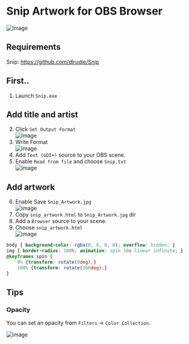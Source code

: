 # Snip Artwork for OBS Browser

![image](https://user-images.githubusercontent.com/11992915/93876166-5163fc80-fd11-11ea-9606-e2c16cd8be53.png)

## Requirements
Snip: https://github.com/dlrudie/Snip

## First..
1. Launch `Snip.exe`

## Add title and artist
2. Click `Set Output Format` <br> ![image](https://user-images.githubusercontent.com/11992915/93877080-d4d21d80-fd12-11ea-8257-9c27cd566e5f.png)
1. Write Format <br> ![image](https://user-images.githubusercontent.com/11992915/93877089-d7347780-fd12-11ea-8efb-86c516ec18e6.png)
1. Add `Text (GDI+)` source to your OBS scene.
1. Enable `Read from file` and choose `Snip.txt` <br> ![image](https://user-images.githubusercontent.com/11992915/93876705-3b0a7080-fd12-11ea-9ffa-9a9b81d0911c.png)

## Add artwork
6. Enable Save `Snip_Artwork.jpg` <br> ![image](https://user-images.githubusercontent.com/11992915/93876265-87a17c00-fd11-11ea-9035-b318e5e85785.png)
1. Copy `snip_artwork.html` to `Snip_Artwork.jpg` dir
1. Add a `Browser` source to your scene.
1. Choose `snip_artwork.html` <br> ![image](https://user-images.githubusercontent.com/11992915/93876905-8c1a6480-fd12-11ea-97c2-412fc316699d.png)


```css
body { background-color: rgba(0, 0, 0, 0); overflow: hidden; }
img { border-radius: 100%; animation: spin 10s linear infinite; }
@keyframes spin {
	0% {transform: rotate(0deg);}
	100% {transform: rotate(360deg);}
}
```

## Tips

### Opacity
You can set an opacity from `Filters` -> `Color Collection`.

![image](https://user-images.githubusercontent.com/11992915/93851806-c15f8c00-fceb-11ea-8bd7-113728089dd5.png)

